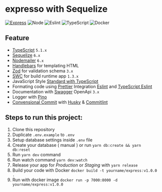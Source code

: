 # expresso with Sequelize

[![Express](https://img.shields.io/badge/Express-4.18.2-informational?logo=express&color=22272E)](https://expressjs.com/)
![Node](https://badges.aleen42.com/src/node.svg)
![Eslint](https://badges.aleen42.com/src/eslint.svg)
![TypeScript](https://badges.aleen42.com/src/typescript.svg)
![Docker](https://badges.aleen42.com/src/docker.svg)

## Feature

- [TypeScript](https://github.com/microsoft/TypeScript) `5.1.x`
- [Sequelize](https://github.com/sequelize/sequelize) `6.x`
- [Nodemailer](https://github.com/nodemailer/nodemailer) `6.x`
- [Handlebars](https://github.com/wycats/handlebars.js) for templating HTML
- [Zod](https://github.com/colinhacks/zod) for validation schema `3.x`
- [SWC](https://github.com/swc-project/swc) for build runtime app `1.3.x`
- JavaScript Style [Standard with TypeScript](https://github.com/standard/eslint-config-standard-with-typescript)
- Formating code using [Prettier](https://github.com/prettier/prettier) Integration [Eslint](https://github.com/prettier/eslint-config-prettier) and [TypeScript Eslint](https://github.com/typescript-eslint/typescript-eslint#readme)
- Documentation with [Swagger](https://github.com/swagger-api/swagger-ui) OpenApi `3.x`
- Logger with [Pino](https://github.com/pinojs/pino)
- [Convensional Commit](https://www.conventionalcommits.org/en/v1.0.0/) with [Husky](https://github.com/typicode/husky) & [Commitlint](https://github.com/conventional-changelog/commitlint)

## Steps to run this project:

1. Clone this repository
2. Duplicate `.env.example` to `.env`
3. Setup database settings inside `.env` file
4. Create your database ( manual ) or run `yarn db:create && yarn db:reset`
5. Run `yarn dev` command
6. Run watch command `yarn dev:watch`
7. Release your app for _Production_ or _Staging_ with `yarn release`
8. Build your code with Docker `docker build -t yourname/express:v1.0.0 .`
9. Run with docker image `docker run -p 7000:8000 -d yourname/express:v1.0.0`
